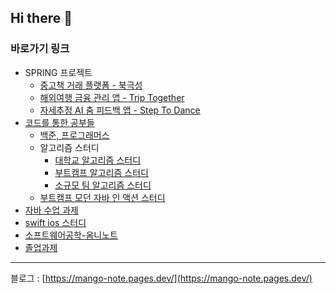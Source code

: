 ## Hi there 👋

### 바로가기 링크
- SPRING 프로젝트
  - [중고책 거래 플랫폼 - 북극성](https://github.com/MadCom96/POLARIS)
  - [해외여행 금융 관리 앱 - Trip Together](https://github.com/MadCom96/Trip-Together)
  - [자세추정 AI 춤 피드백 앱 - Step To Dance](https://github.com/MadCom96/StepToDance)
- [코드를 통한 공부들](https://github.com/MadCom96/Study/tree/main)
  - [백준, 프로그래머스](https://github.com/MadCom96/Study/tree/main/algorithm_problems)
  - 알고리즘 스터디
    - [대학교 알고리즘 스터디](https://github.com/MadCom96/Study/tree/main/algorithm_study)
    - [부트캠프 알고리즘 스터디](https://github.com/MadCom96/algorithm_ssafy)
    - [소규모 팀 알고리즘 스터디](https://github.com/PragmaticArchive/Algorithm)
  - [부트캠프 모던 자바 인 액션 스터디](https://github.com/MadCom96/modern-java-in-action)
- [자바 수업 과제](https://github.com/MadCom96/PlatformBasedProgramming-JAVA)
- [swift ios 스터디](https://github.com/MadCom96/with_Swift)
- [소프트웨어공학-옴니노트](https://github.com/MadCom96/Omni-Notes)
- [졸업과제](https://github.com/P-Chain/public_interest_activities_NFT_issuance)

---
블로그 : [https://mango-note.pages.dev/](https://mango-note.pages.dev/)
<!--
**MadCom96/MadCom96** is a ✨ _special_ ✨ repository because its `README.md` (this file) appears on your GitHub profile.

Here are some ideas to get you started:

- 🔭 I’m currently working on ...
- 🌱 I’m currently learning ...
- 👯 I’m looking to collaborate on ...
- 🤔 I’m looking for help with ...
- 💬 Ask me about ...
- 📫 How to reach me: ...
- 😄 Pronouns: ...
- ⚡ Fun fact: ...
-->
